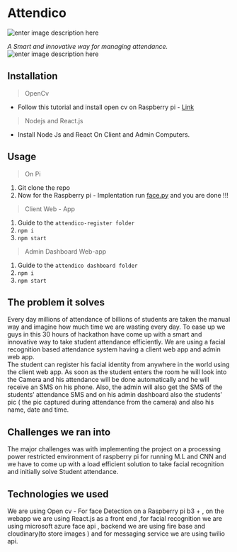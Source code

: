 
<h1 id="attendico">Attendico</h1>
<p><img src="https://lh3.googleusercontent.com/O9nHFV1_V4qK4raAFg_D2iAHzrnTz9Np77jmXbGX56f-sRiKqxCju83-OMu-uGu1cHTQYbVDLzE_Pw" alt="enter image description here"></p>
<p><em>A Smart and innovative way for managing attendance.</em><br>
<img src="https://docs.microsoft.com/en-us/azure/cognitive-services/face/images/face.detection.jpg" alt="enter image description here"></p>
<h2 id="installation">Installation</h2>
<blockquote>
<p>OpenCv</p>
</blockquote>
<ul>
<li>Follow this tutorial and install open cv on Raspberry pi - <a href="https://www.pyimagesearch.com/2017/09/04/raspbian-stretch-install-opencv-3-python-on-your-raspberry-pi/">Link</a></li>
</ul>
<blockquote>
<p>Nodejs and React.js</p>
</blockquote>
<ul>
<li>Install Node Js and React On Client and Admin Computers.</li>
</ul>
<h2 id="usage">Usage</h2>
<blockquote>
<p>On Pi</p>
</blockquote>
<ol>
<li>Git clone the repo</li>
<li>Now for the Raspberry pi - Implentation run <a href="http://face.py">face.py</a> and you are done !!!</li>
</ol>
<blockquote>
<p>Client Web - App</p>
</blockquote>
<ol>
<li>Guide to the <code>attendico-register folder</code></li>
<li><code>npm i</code></li>
<li><code>npm start</code></li>
</ol>
<blockquote>
<p>Admin Dashboard Web-app</p>
</blockquote>
<ol>
<li>Guide to the <code>attendico dashboard folder</code></li>
<li><code>npm i</code></li>
<li><code>npm start</code></li>
</ol>
<h2 id="the-problem-it-solves">The problem it solves</h2>
<p>Every day millions of attendance of billions of students are taken the manual way and imagine how much time we are wasting every day. To ease up we guys in this 30 hours of hackathon have come up with a smart and innovative way to take student attendance efficiently. We are using a facial recognition based attendance system having a client web app and admin web app.<br>
The student can register his facial identity from anywhere in the world using the client web app. As soon as the student enters the room he will look into the Camera and his attendance will be done automatically and he will receive an SMS on his phone. Also, the admin will also get the SMS of the students’ attendance SMS and on his admin dashboard also the students’ pic ( the pic captured during attendance from the camera) and also his name, date and time.</p>
<h2 id="challenges-we-ran-into">Challenges we ran into</h2>
<p>The major challenges was with implementing the project on a processing power restricted environment of raspberry pi for running M.L and CNN and we have to come up with a load efficient solution to take facial recognition and initially solve Student attendance.</p>
<h2 id="technologies-we-used">Technologies we used</h2>
<p>We are using Open cv - For face  Detection on a Raspberry pi b3 + , on the webapp we are using React.js as a front end ,for facial recognition we are using microsoft azure face api , backend we are using fire base and cloudinary(to store images ) and for messaging service we are using twilio api.</p>

